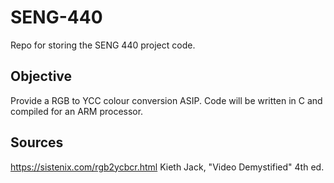 # SENG-440
Repo for storing the SENG 440 project code.

## Objective
Provide a RGB to YCC colour conversion ASIP. Code will be written in C and compiled for an ARM processor.

## Sources
https://sistenix.com/rgb2ycbcr.html
Kieth Jack, "Video Demystified" 4th ed.
